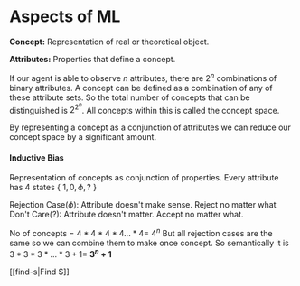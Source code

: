 

# Aspects of ML

**Concept:** Representation of real or theoretical object.

**Attributes:** Properties that define a concept.

If our agent is able to observe *n* attributes, there are $2^n$ combinations of binary attributes. A concept can be defined as a combination of any of these attribute sets.
So the total number of concepts that can be distinguished is $2^{2^n}$. All concepts within this is called the concept space.

By representing a concept as a conjunction of attributes we can reduce our concept space by a significant amount.

#### Inductive Bias
Representation of concepts as conjunction of properties.
Every attribute has 4 states { $1, 0,\phi, ?$ }

Rejection Case($\phi$): Attribute doesn't make sense. Reject no matter what  
Don't Care($?$): Attribute doesn't matter. Accept no matter what.

No of concepts = $4*4*4*4 ... *4 =$         $4^n$ 
But all rejection cases are the same so we can combine them to make once concept.
So semantically it is $3*3*3* ... *3 +1 =$     **$3^n+1$** 

[[find-s|Find S]]
